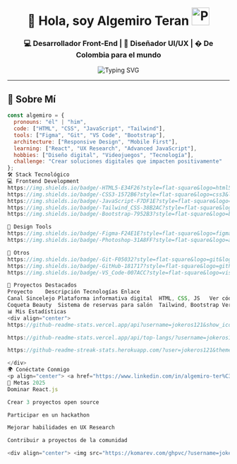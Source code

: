 <h1 align="center">👋 Hola, soy <strong>Algemiro Teran</strong> <img height="40" src="https://emoji.gg/assets/emoji/7333-parrotdance.gif" alt="Parrot dancing"></h1>
<h3 align="center">💻 Desarrollador Front-End | 🎨 Diseñador UI/UX | � De Colombia para el mundo</h3>

<div align="center">
  <img src="https://readme-typing-svg.demolab.com?font=Fira+Code&pause=1000&color=22D3EE&center=true&vCenter=true&width=435&lines=Transformando+ideas+en+experiencias;Desarrollo+web+con+propósito;Código+limpio%2C+diseño+elegante" alt="Typing SVG">
</div>

---

## 🌟 Sobre Mí

```javascript
const algemiro = {
  pronouns: "él" | "him",
  code: ["HTML", "CSS", "JavaScript", "Tailwind"],
  tools: ["Figma", "Git", "VS Code", "Bootstrap"],
  architecture: ["Responsive Design", "Mobile First"],
  learning: ["React", "UX Research", "Advanced JavaScript"],
  hobbies: ["Diseño digital", "Videojuegos", "Tecnología"],
  challenge: "Crear soluciones digitales que impacten positivamente"
};
🛠 Stack Tecnológico
💻 Frontend Development
https://img.shields.io/badge/-HTML5-E34F26?style=flat-square&logo=html5&logoColor=white
https://img.shields.io/badge/-CSS3-1572B6?style=flat-square&logo=css3&logoColor=white
https://img.shields.io/badge/-JavaScript-F7DF1E?style=flat-square&logo=javascript&logoColor=black
https://img.shields.io/badge/-Tailwind_CSS-38B2AC?style=flat-square&logo=tailwind-css&logoColor=white
https://img.shields.io/badge/-Bootstrap-7952B3?style=flat-square&logo=bootstrap&logoColor=white

🎨 Design Tools
https://img.shields.io/badge/-Figma-F24E1E?style=flat-square&logo=figma&logoColor=white
https://img.shields.io/badge/-Photoshop-31A8FF?style=flat-square&logo=adobe-photoshop&logoColor=white

🔧 Otros
https://img.shields.io/badge/-Git-F05032?style=flat-square&logo=git&logoColor=white
https://img.shields.io/badge/-GitHub-181717?style=flat-square&logo=github&logoColor=white
https://img.shields.io/badge/-VS_Code-007ACC?style=flat-square&logo=visual-studio-code&logoColor=white

🚀 Proyectos Destacados
Proyecto	Descripción	Tecnologías	Enlace
Canal Sincelejo	Plataforma informativa digital	HTML, CSS, JS	Ver código
Coqueta Beauty	Sistema de reservas para salón	Tailwind, Bootstrap	Ver proyecto
📊 Mis Estadísticas
<div align="center">
https://github-readme-stats.vercel.app/api?username=jokeros121&show_icons=true&theme=radical&include_all_commits=true

https://github-readme-stats.vercel.app/api/top-langs/?username=jokeros121&layout=compact&theme=radical

https://github-readme-streak-stats.herokuapp.com/?user=jokeros121&theme=radical

</div>
🌍 Conéctate Conmigo
<p align="center"> <a href="https://www.linkedin.com/in/algemiro-ter%C3%A1n-27096024a/" target="_blank"> <img src="https://img.shields.io/badge/LinkedIn-0077B5?style=for-the-badge&logo=linkedin&logoColor=white" alt="LinkedIn"> </a> <a href="https://www.instagram.com/j___teran11/" target="_blank"> <img src="https://img.shields.io/badge/Instagram-E4405F?style=for-the-badge&logo=instagram&logoColor=white" alt="Instagram"> </a> <a href="https://x.com/Jose_Teran_" target="_blank"> <img src="https://img.shields.io/badge/X-000000?style=for-the-badge&logo=twitter&logoColor=white" alt="Twitter"> </a> <a href="mailto:jokeros121@gmail.com"> <img src="https://img.shields.io/badge/Gmail-D14836?style=for-the-badge&logo=gmail&logoColor=white" alt="Gmail"> </a> </p>
🎯 Metas 2025
Dominar React.js

Crear 3 proyectos open source

Participar en un hackathon

Mejorar habilidades en UX Research

Contribuir a proyectos de la comunidad

<div align="center"> <img src="https://komarev.com/ghpvc/?username=jokeros121&color=blueviolet&style=flat-square" alt="Profile views"> <p>✨ "El código es poesía lógica que transforma el mundo" ✨</p> </div> ```
